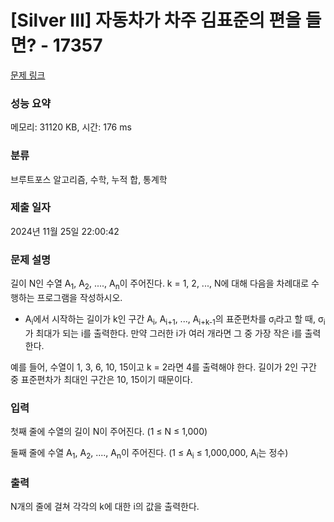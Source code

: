 # [Silver III] 자동차가 차주 김표준의 편을 들면? - 17357 

[문제 링크](https://www.acmicpc.net/problem/17357) 

### 성능 요약

메모리: 31120 KB, 시간: 176 ms

### 분류

브루트포스 알고리즘, 수학, 누적 합, 통계학

### 제출 일자

2024년 11월 25일 22:00:42

### 문제 설명

<p>길이 N인 수열 A<sub>1</sub>, A<sub>2</sub>, ...., A<sub>n</sub>이 주어진다. k = 1, 2, ..., N에 대해 다음을 차례대로 수행하는 프로그램을 작성하시오.</p>

<ul>
	<li>A<sub>i</sub>에서 시작하는 길이가 k인 구간 A<sub>i</sub>, A<sub>i+1</sub>, ..., A<sub>i+k-1</sub>의 표준편차를 σ<sub>i</sub>라고 할 때, σ<sub>i</sub>가 최대가 되는 i를 출력한다. 만약 그러한 i가 여러 개라면 그 중 가장 작은 i를 출력한다.</li>
</ul>

<p>예를 들어, 수열이 1, 3, 6, 10, 15이고 k = 2라면 4를 출력해야 한다. 길이가 2인 구간 중 표준편차가 최대인 구간은 10, 15이기 때문이다.</p>

### 입력 

 <p>첫째 줄에 수열의 길이 N이 주어진다. (1 ≤ N ≤ 1,000)</p>

<p>둘째 줄에 수열 A<sub>1</sub>, A<sub>2</sub>, ...., A<sub>n</sub>이 주어진다. (1 ≤ A<sub>i</sub> ≤ 1,000,000, A<sub>i</sub>는 정수)</p>

### 출력 

 <p>N개의 줄에 걸쳐 각각의 k에 대한 i의 값을 출력한다.</p>

